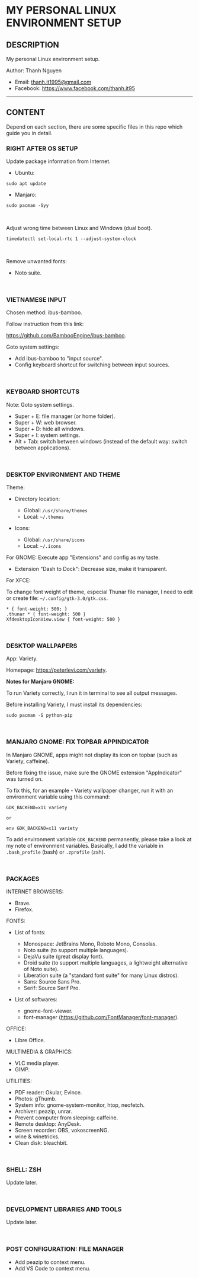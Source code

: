 # MY PERSONAL LINUX ENVIRONMENT SETUP

## DESCRIPTION

My personal Linux environment setup.

Author: Thanh Nguyen

- Email: thanh.it1995@gmail.com
- Facebook: <https://www.facebook.com/thanh.it95>

---

## CONTENT

Depend on each section, there are some specific files in this repo which guide you in detail.

### RIGHT AFTER OS SETUP

Update package information from Internet.

- Ubuntu:

```shell
sudo apt update
```

- Manjaro:

```shell
sudo pacman -Syy
```

&nbsp;

Adjust wrong time between Linux and Windows (dual boot).

```shell
timedatectl set-local-rtc 1 --adjust-system-clock
```

&nbsp;

Remove unwanted fonts:

- Noto suite.

&nbsp;

### VIETNAMESE INPUT

Chosen method: ibus-bamboo.

Follow instruction from this link:

<https://github.com/BambooEngine/ibus-bamboo>.

Goto system settings:

- Add ibus-bamboo to "input source".
- Config keyboard shortcut for switching between input sources.

&nbsp;

### KEYBOARD SHORTCUTS

Note: Goto system settings.

- Super + E: file manager (or home folder).
- Super + W: web browser.
- Super + D: hide all windows.
- Super + I: system settings.
- Alt + Tab: switch between windows (instead of the default way: switch between applications).

&nbsp;

### DESKTOP ENVIRONMENT AND THEME

Theme:

- Directory location:
  - Global: ```/usr/share/themes```
  - Local: ```~/.themes```

- Icons:
  - Global: ```/usr/share/icons```
  - Local: ```~/.icons```

For GNOME: Execute app "Extensions" and config as my taste.

- Extension "Dash to Dock": Decrease size, make it transparent.

For XFCE:

To change font weight of theme, especial Thunar file manager, I need to edit or create file: ```~/.config/gtk-3.0/gtk.css```.

```text
* { font-weight: 500; }
.thunar * { font-weight: 500 }
XfdesktopIconView.view { font-weight: 500 }
```

&nbsp;

### DESKTOP WALLPAPERS

App: Variety.

Homepage: <https://peterlevi.com/variety>.

**Notes for Manjaro GNOME:**

To run Variety correctly, I run it in terminal to see all output messages.

Before installing Variety, I must install its dependencies:

```shell
sudo pacman -S python-pip
```

&nbsp;

### MANJARO GNOME: FIX TOPBAR APPINDICATOR

In Manjaro GNOME, apps might not display its icon on topbar (such as Variety, caffeine).

Before fixing the issue, make sure the GNOME extension "AppIndicator" was turned on.

To fix this, for an example - Variety wallpaper changer, run it with an environment variable using this command:

```shell
GDK_BACKEND=x11 variety

or

env GDK_BACKEND=x11 variety
```

To add environment variable ```GDK_BACKEND``` permanently, please take a look at my note of environment variables. Basically, I add the variable in ```.bash_profile``` (bash) or ```.zprofile``` (zsh).

&nbsp;

### PACKAGES

INTERNET BROWSERS:

- Brave.
- Firefox.

FONTS:

- List of fonts:
  - Monospace: JetBrains Mono, Roboto Mono, Consolas.
  - Noto suite (to support multiple languages).
  - DejaVu suite (great display font).
  - Droid suite (to support multiple languages, a lightweight alternative of Noto suite).
  - Liberation suite (a "standard font suite" for many Linux distros).
  - Sans: Source Sans Pro.
  - Serif: Source Serif Pro.

- List of softwares:
  - gnome-font-viewer.
  - font-manager (<https://github.com/FontManager/font-manager>).

OFFICE:

- Libre Office.

MULTIMEDIA & GRAPHICS:

- VLC media player.
- GIMP.

UTILITIES:

- PDF reader: Okular, Evince.
- Photos: gThumb.
- System info: gnome-system-monitor, htop, neofetch.
- Archiver: peazip, unrar.
- Prevent computer from sleeping: caffeine.
- Remote desktop: AnyDesk.
- Screen recorder: OBS, vokoscreenNG.
- wine & winetricks.
- Clean disk: bleachbit.

&nbsp;

### SHELL: ZSH

Update later.

&nbsp;

### DEVELOPMENT LIBRARIES AND TOOLS

Update later.

&nbsp;

### POST CONFIGURATION: FILE MANAGER

- Add peazip to context menu.
- Add VS Code to context menu.
